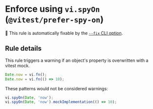# Enforce using `vi.spyOn` (`@vitest/prefer-spy-on`)

🔧 This rule is automatically fixable by the [`--fix` CLI option](https://eslint.org/docs/latest/user-guide/command-line-interface#--fix).

<!-- end auto-generated rule header -->

## Rule details

This rule triggers a warning if an object's property is overwritten with a vitest mock.

```ts
Date.now = vi.fn();
Date.now = vi.fn(() => 10);
```

These patterns would not be considered warnings:

```ts
vi.spyOn(Date, 'now');
vi.spyOn(Date, 'now').mockImplementation(() => 10);
```
